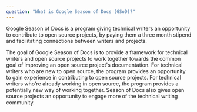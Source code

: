 ```yaml
---
question: "What is Google Season of Docs (GSoD)?"
---
```

Google Season of Docs is a program giving technical writers an opportunity
to contribute to open source projects, by paying them a three month stipend
and facilitating connections between writers and projects.

The goal of Google Season of Docs is to provide a framework for technical writers
and open source projects to work together towards the common goal of improving
an open  source project's documentation. For technical writers who are new to open
source, the program provides an opportunity to gain experience in contributing to
open source projects. For technical writers who're already working in open source,
the program provides a potentially new way of working together. Season of Docs also
gives open source projects an opportunity to engage more of the technical writing community.
